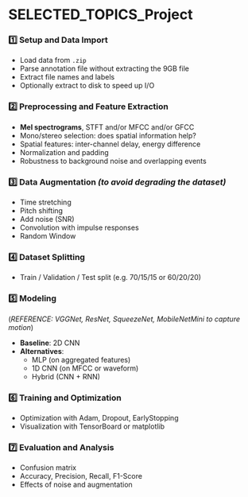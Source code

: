 
# SELECTED_TOPICS_Project

### 1️⃣ Setup and Data Import
- Load data from `.zip`
- Parse annotation file without extracting the 9GB file 
- Extract file names and labels
- Optionally extract to disk to speed up I/O

### 2️⃣ Preprocessing and Feature Extraction
- **Mel spectrograms**, STFT and/or MFCC and/or GFCC
- Mono/stereo selection: does spatial information help?
- Spatial features: inter-channel delay, energy difference
- Normalization and padding
- Robustness to background noise and overlapping events

### 3️⃣ Data Augmentation *(to avoid degrading the dataset)*
- Time stretching
- Pitch shifting
- Add noise (SNR)
- Convolution with impulse responses
- Random Window

### 4️⃣ Dataset Splitting
- Train / Validation / Test split (e.g. 70/15/15 or 60/20/20)

### 5️⃣ Modeling  
(*REFERENCE: VGGNet, ResNet, SqueezeNet, MobileNetMini to capture motion*)
- **Baseline**: 2D CNN  
- **Alternatives**:
  - MLP (on aggregated features)  
  - 1D CNN (on MFCC or waveform)  
  - Hybrid (CNN + RNN)

### 6️⃣ Training and Optimization
- Optimization with Adam, Dropout, EarlyStopping
- Visualization with TensorBoard or matplotlib

### 7️⃣ Evaluation and Analysis
- Confusion matrix
- Accuracy, Precision, Recall, F1-Score
- Effects of noise and augmentation

